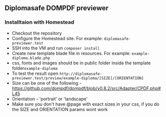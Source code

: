 ## Diplomasafe DOMPDF previewer

### Installtaion with Homestead
- Checkout the repository
- Configure the Homestead site. For example: ```diplomasafe-previewer.test```
- SSH into the VM and run ```composer install```
- Create new template blade file in resources. For example: ```example-diploma.blade.php```
- css, fonts and images should be in public folder inside the template folder```example-diploma```
- To test the result open ```http://diplomasafe-previewer.test/preview/example-diploma/[SIZE]/[ORIENTATION]```
- Size can be one of the following - https://github.com/dompdf/dompdf/blob/v0.8.2/src/Adapter/CPDF.php#L45
- Orientation - 'portrait' or 'landscape'
- Make sure you don't have @page with exact sizes in your css, if you do the SIZE and ORIENTATION params wont work